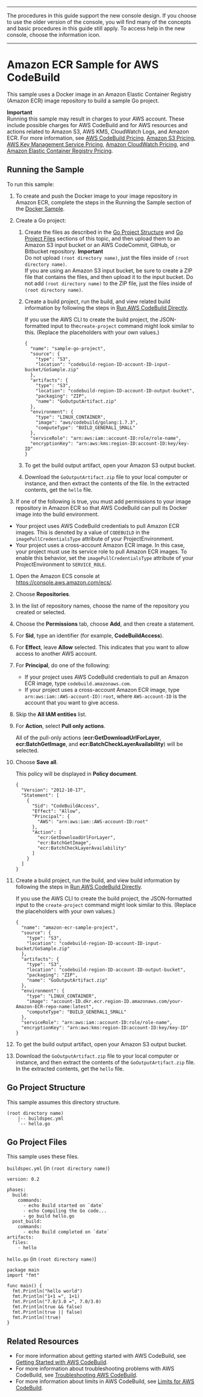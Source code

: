 --------

 The procedures in this guide support the new console design\. If you choose to use the older version of the console, you will find many of the concepts and basic procedures in this guide still apply\. To access help in the new console, choose the information icon\.

--------

# Amazon ECR Sample for AWS CodeBuild<a name="sample-ecr"></a>

This sample uses a Docker image in an Amazon Elastic Container Registry \(Amazon ECR\) image repository to build a sample Go project\.

**Important**  
Running this sample may result in charges to your AWS account\. These include possible charges for AWS CodeBuild and for AWS resources and actions related to Amazon S3, AWS KMS, CloudWatch Logs, and Amazon ECR\. For more information, see [AWS CodeBuild Pricing](http://aws.amazon.com/codebuild/pricing), [Amazon S3 Pricing](http://aws.amazon.com/s3/pricing), [AWS Key Management Service Pricing](http://aws.amazon.com/kms/pricing), [Amazon CloudWatch Pricing](http://aws.amazon.com/cloudwatch/pricing), and [Amazon Elastic Container Registry Pricing](http://aws.amazon.com/ecr/pricing)\.

## Running the Sample<a name="sample-ecr-running"></a>

To run this sample:

1. To create and push the Docker image to your image repository in Amazon ECR, complete the steps in the Running the Sample section of the [Docker Sample](sample-docker.md)\.

1. Create a Go project: 

   1. Create the files as described in the [Go Project Structure](#ecr-sample-go-project-file-structure) and [Go Project Files](#sample-ecr-go-project-files) sections of this topic, and then upload them to an Amazon S3 input bucket or an AWS CodeCommit, GitHub, or Bitbucket repository\. 
**Important**  
Do not upload `(root directory name)`, just the files inside of `(root directory name)`\.   
If you are using an Amazon S3 input bucket, be sure to create a ZIP file that contains the files, and then upload it to the input bucket\. Do not add `(root directory name)` to the ZIP file, just the files inside of `(root directory name)`\.

   1. Create a build project, run the build, and view related build information by following the steps in [Run AWS CodeBuild Directly](how-to-run.md)\.

      If you use the AWS CLI to create the build project, the JSON\-formatted input to the`create-project` command might look similar to this\. \(Replace the placeholders with your own values\.\)

      ```
      {
        "name": "sample-go-project",
        "source": {
          "type": "S3",
          "location": "codebuild-region-ID-account-ID-input-bucket/GoSample.zip"
        },
        "artifacts": {
          "type": "S3",
          "location": "codebuild-region-ID-account-ID-output-bucket",
          "packaging": "ZIP",
          "name": "GoOutputArtifact.zip"
        },
        "environment": {
          "type": "LINUX_CONTAINER",
          "image": "aws/codebuild/golang:1.7.3",
          "computeType": "BUILD_GENERAL1_SMALL"
        },
        "serviceRole": "arn:aws:iam::account-ID:role/role-name",
        "encryptionKey": "arn:aws:kms:region-ID:account-ID:key/key-ID"
      }
      ```

   1. To get the build output artifact, open your Amazon S3 output bucket\.

   1. Download the `GoOutputArtifact.zip` file to your local computer or instance, and then extract the contents of the file\. In the extracted contents, get the `hello` file\. 

1.  If one of the following is true, you must add permissions to your image repository in Amazon ECR so that AWS CodeBuild can pull its Docker image into the build environment\. 
   +  Your project uses AWS CodeBuild credentials to pull Amazon ECR images\. This is denoted by a value of `CODEBUILD` in the `imagePullCredentialsType` attribute of your ProjectEnvironment\. 
   +  Your project uses a cross\-account Amazon ECR image\. In this case, your project must use its service role to pull Amazon ECR images\. To enable this behavior, set the `imagePullCredentialsType` attribute of your ProjectEnvironment to `SERVICE_ROLE`\. 

   1. Open the Amazon ECS console at [https://console\.aws\.amazon\.com/ecs/](https://console.aws.amazon.com/ecs/)\.

   1. Choose **Repositories**\.

   1. In the list of repository names, choose the name of the repository you created or selected\.

   1. Choose the **Permissions** tab, choose **Add**, and then create a statement\.

   1. For **Sid**, type an identifier \(for example, **CodeBuildAccess**\)\.

   1. For **Effect**, leave **Allow** selected\. This indicates that you want to allow access to another AWS account\.

   1. For **Principal**, do one of the following:
      +  If your project uses AWS CodeBuild credentials to pull an Amazon ECR image, type `codebuild.amazonaws.com`\. 
      + If your project uses a cross\-account Amazon ECR image, type `arn:aws:iam::AWS-account-ID):root`, where `AWS-account-ID` is the account that you want to give access\.

   1. Skip the **All IAM entities** list\.

   1. For **Action**, select **Pull only actions**\.

      All of the pull\-only actions \(**ecr:GetDownloadUrlForLayer**, **ecr:BatchGetImage**, and **ecr:BatchCheckLayerAvailability**\) will be selected\. 

   1. Choose **Save all**\.

      This policy will be displayed in **Policy document**\.

      ```
      {
        "Version": "2012-10-17",
        "Statement": [
          {
            "Sid": "CodeBuildAccess",
            "Effect": "Allow",
            "Principal": {
              "AWS": "arn:aws:iam::AWS-account-ID:root"  
            },
            "Action": [
              "ecr:GetDownloadUrlForLayer",
              "ecr:BatchGetImage",
              "ecr:BatchCheckLayerAvailability"
            ]
          }
        ]
      }
      ```

1. Create a build project, run the build, and view build information by following the steps in [Run AWS CodeBuild Directly](how-to-run.md)\.

   If you use the AWS CLI to create the build project, the JSON\-formatted input to the `create-project` command might look similar to this\. \(Replace the placeholders with your own values\.\)

   ```
   {
     "name": "amazon-ecr-sample-project",
     "source": {
       "type": "S3",
       "location": "codebuild-region-ID-account-ID-input-bucket/GoSample.zip"
     },
     "artifacts": {
       "type": "S3",
       "location": "codebuild-region-ID-account-ID-output-bucket",
       "packaging": "ZIP",
       "name": "GoOutputArtifact.zip"
     },
     "environment": {
       "type": "LINUX_CONTAINER",
       "image": "account-ID.dkr.ecr.region-ID.amazonaws.com/your-Amazon-ECR-repo-name:latest",
       "computeType": "BUILD_GENERAL1_SMALL"
     },
     "serviceRole": "arn:aws:iam::account-ID:role/role-name",
     "encryptionKey": "arn:aws:kms:region-ID:account-ID:key/key-ID"
   }
   ```

1. To get the build output artifact, open your Amazon S3 output bucket\.

1. Download the `GoOutputArtifact.zip` file to your local computer or instance, and then extract the contents of the `GoOutputArtifact.zip` file\. In the extracted contents, get the `hello` file\.

## Go Project Structure<a name="ecr-sample-go-project-file-structure"></a>

This sample assumes this directory structure\.

```
(root directory name)
    |-- buildspec.yml
    `-- hello.go
```

## Go Project Files<a name="sample-ecr-go-project-files"></a>

This sample uses these files\.

`buildspec.yml` \(in `(root directory name)`\)

```
version: 0.2

phases:
  build:
    commands:
      - echo Build started on `date`
      - echo Compiling the Go code...
      - go build hello.go 
  post_build:
    commands:
      - echo Build completed on `date`
artifacts:
  files:
    - hello
```

`hello.go` \(in `(root directory name)`\)

```
package main
import "fmt"

func main() {
  fmt.Println("hello world")
  fmt.Println("1+1 =", 1+1)
  fmt.Println("7.0/3.0 =", 7.0/3.0)
  fmt.Println(true && false)
  fmt.Println(true || false)
  fmt.Println(!true)
}
```

## Related Resources<a name="w4aac11c41c10c13"></a>
+ For more information about getting started with AWS CodeBuild, see [Getting Started with AWS CodeBuild](getting-started.md)\.
+ For more information about troubleshooting problems with AWS CodeBuild, see [Troubleshooting AWS CodeBuild](troubleshooting.md)\.
+ For more information about limits in AWS CodeBuild, see [Limits for AWS CodeBuild](limits.md)\.